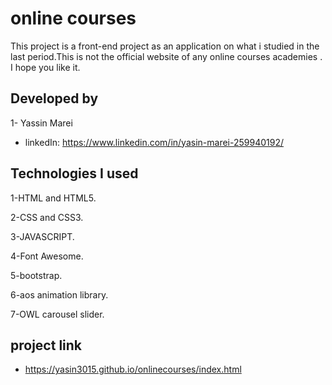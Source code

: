 
# online courses

This project is a front-end project as an application on what i studied in the last period.This is not the official website of any online courses academies
. I hope you like it.


## Developed by
1- Yassin Marei 

- linkedIn: https://www.linkedin.com/in/yasin-marei-259940192/


## Technologies I used
1-HTML and HTML5.

2-CSS and CSS3.

3-JAVASCRIPT.

4-Font Awesome.

5-bootstrap.

6-aos animation library.

7-OWL carousel slider.
## project link

- https://yasin3015.github.io/onlinecourses/index.html